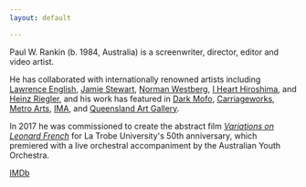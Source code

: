 ```yaml
---
layout: default

---
```

Paul W. Rankin (b. 1984, Australia) is a screenwriter, director, editor and video artist.

He has collaborated with internationally renowned artists including
[Lawrence English](https://www.lawrenceenglish.com/), [Jamie Stewart](https://en.wikipedia.org/wiki/Jamie_Stewart_(musician)), [Norman Westberg](https://en.wikipedia.org/wiki/Norman_Westberg),
[I Heart Hiroshima](http://ihearthiroshima.com), and [Heinz Riegler](https://www.heinzriegler.com/), and his work has
featured in [Dark Mofo](https://darkmofo.net.au/), [Carriageworks](https://carriageworks.com.au/), [Metro Arts](https://metroarts.com.au), [IMA](https://ima.org.au/),
and [Queensland Art Gallery](https://www.qagoma.qld.gov.au/).

In 2017 he was commissioned to create the abstract film [_Variations on
Leonard French_](/variations/) for La Trobe University's 50th anniversary,
which premiered with a live orchestral accompaniment by the Australian
Youth Orchestra.

[IMDb](https://www.imdb.com/name/nm3293863/)